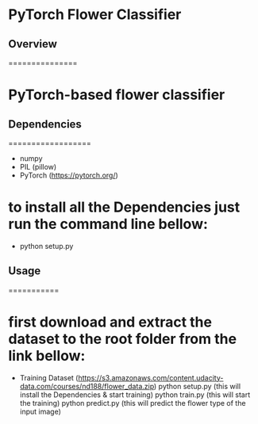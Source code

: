 # PyTorch Flower Classifier

## Overview
===============
  # PyTorch-based flower classifier

## Dependencies
==================
* numpy
* PIL (pillow)
* PyTorch (https://pytorch.org/)
# to install all the Dependencies just run the command line bellow:
* python setup.py

## Usage
===========
# first download and extract the dataset to the root folder from the link bellow:
* Training Dataset (https://s3.amazonaws.com/content.udacity-data.com/courses/nd188/flower_data.zip)
python setup.py (this will install the Dependencies & start training)
python train.py (this will start the training)
python predict.py <path to the flower image> (this will predict the flower type of the input image)
